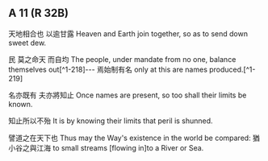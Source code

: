 ## A 11 (R 32B)

天地相合也
以逾甘露
Heaven and Earth join together,
so as to send down sweet dew.

民
莫之命天
而自均
The people,
under mandate from no one,
balance themselves out[^1-218]---
焉始制有名
only at this are names produced.[^1-219]

名亦既有
夫亦將知止
Once names are present,
so too shall their limits be known.

知止所以不殆
It is by knowing their limits that peril is shunned.

譬道之在天下也
Thus may the Way's existence in the world be compared:
猶小谷之與江海
to small streams [flowing in]to a River or Sea.
